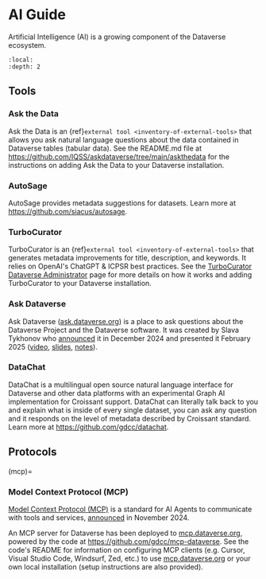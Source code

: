 # AI Guide

Artificial Intelligence (AI) is a growing component of the Dataverse ecosystem.

```{contents} Contents:
:local:
:depth: 2
```

## Tools

### Ask the Data

Ask the Data is an {ref}`external tool <inventory-of-external-tools>` that allows you ask natural language questions about the data contained in Dataverse tables (tabular data). See the README.md file at <https://github.com/IQSS/askdataverse/tree/main/askthedata> for the instructions on adding Ask the Data to your Dataverse installation.

### AutoSage

AutoSage provides metadata suggestions for datasets. Learn more at <https://github.com/siacus/autosage>.

### TurboCurator

TurboCurator is an {ref}`external tool <inventory-of-external-tools>` that generates metadata improvements for title, description, and keywords. It relies on OpenAI's ChatGPT & ICPSR best practices. See the [TurboCurator Dataverse Administrator](https://turbocurator.icpsr.umich.edu/tc/adminabout/) page for more details on how it works and adding TurboCurator to your Dataverse installation.

### Ask Dataverse

Ask Dataverse ([ask.dataverse.org](https://ask.dataverse.org)) is a place to ask questions about the Dataverse Project and the Dataverse software. It was created by Slava Tykhonov who [announced](https://groups.google.com/g/dataverse-community/c/tqwCoygO4oE/m/MNSfrw_QAwAJ) it in December 2024 and presented it February 2025 ([video](https://harvard.zoom.us/rec/share/bOizatNdMdxINRCnqpt87fPITPvsDWTv3ysvA8kIaEE4wnmZPSeSUkdmpKYP1ooA.rKoNMqED_L8KtHOi), [slides](https://docs.google.com/presentation/d/1HFN-wAe4eUGwJAhYCLbNcNHAsi-Hy8jQ/edit?usp=sharing&ouid=117275479921759507378&rtpof=true&sd=true), [notes](https://docs.google.com/document/d/1Dz07WKceGrBGdq5wWf0NJS08CO0FEmi4TgQBcsDcpRE/edit?usp=sharing)).

### DataChat

DataChat is a multilingual open source natural language interface for Dataverse and other data platforms with an experimental Graph AI implementation for Croissant support. DataChat can literally talk back to you and explain what is inside of every single dataset, you can ask any question and it responds on the level of metadata described by Croissant standard. Learn more at <https://github.com/gdcc/datachat>.

## Protocols

(mcp)=
### Model Context Protocol (MCP)

[Model Context Protocol (MCP)](https://modelcontextprotocol.io/introduction) is a standard for AI Agents to communicate with tools and services, [announced](https://www.anthropic.com/news/model-context-protocol) in November 2024.

An MCP server for Dataverse has been deployed to [mcp.dataverse.org][], powered by the code at <https://github.com/gdcc/mcp-dataverse>. See the code's README for information on configuring MCP clients (e.g. Cursor, Visual Studio Code, Windsurf, Zed, etc.) to use [mcp.dataverse.org][] or your own local installation (setup instructions are also provided).

[mcp.dataverse.org]: https://mcp.dataverse.org
